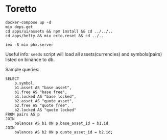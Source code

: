 # Toretto

```
docker-compose up -d
mix deps.get
cd apps/ui/assets && npm install && cd ../../..
cd apps/hefty && mix ecto.reset && cd ../..

iex -S mix phx.server
```

Useful info:
`seeds` script will load all assets(currencies) and symbols(pairs) listed on binance to db.


Sample queries:

```
SELECT
    p.symbol,
    b1.asset AS "base asset",
    b1.free AS "base free",
    b1.locked AS "base locked",
    b2.asset AS "quote asset",
    b2.free AS "quote free",
    b2.locked AS "quote locked"
FROM pairs AS p
JOIN
    balances AS b1 ON p.base_asset_id = b1.id
JOIN
    balances AS b2 ON p.quote_asset_id = b2.id;
```